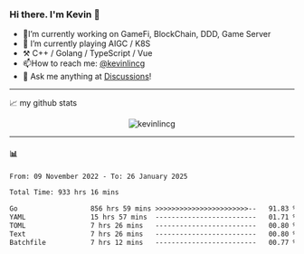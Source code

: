 ### Hi there. I'm Kevin 👋

- 🔭I’m currently working on GameFi, BlockChain, DDD, Game Server
- 🌱 I’m currently playing AIGC / K8S
-   :hammer_and_pick: C++ / Golang / TypeScript / Vue
- 📫How to reach me: [@kevinlincg](https://twitter.com/kevinlincg) 
-   :thought_balloon: Ask me anything at [Discussions](https://github.com/kevinlincg/kevinlincg/issues/new)!

---

📈 my github stats

<p align="center"> <img src="https://github-readme-stats-ouuan.vercel.app/api?username=kevinlincg&theme=dark&show_icons=true&count_private=true" alt="kevinlincg" />

---

#### :bar_chart: 

<!--START_SECTION:waka-->

```txt
From: 09 November 2022 - To: 26 January 2025

Total Time: 933 hrs 16 mins

Go                  856 hrs 59 mins >>>>>>>>>>>>>>>>>>>>>>>--   91.83 %
YAML                15 hrs 57 mins  -------------------------   01.71 %
TOML                7 hrs 26 mins   -------------------------   00.80 %
Text                7 hrs 26 mins   -------------------------   00.80 %
Batchfile           7 hrs 12 mins   -------------------------   00.77 %
```

<!--END_SECTION:waka-->
